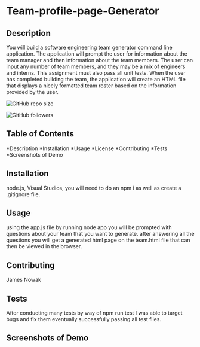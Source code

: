 # Team-profile-page-Generator

##  Description
You will build a software engineering team generator command line application. The application will prompt the user for information about the team manager and then information about the team members. The user can input any number of team members, and they may be a mix of engineers and interns. This assignment must also pass all unit tests. When the user has completed building the team, the application will create an HTML file that displays a nicely formatted team roster based on the information provided by the user.

![GitHub repo size](https://img.shields.io/github/repo-size/JN3AZ/Team-profile-page-Generator?logo=github&logoColor=green&style=plastic)

![GitHub followers](https://img.shields.io/github/followers/JN3AZ) 


##  Table of Contents

*Description
*Installation
*Usage
*License
*Contributing
*Tests
*Screenshots of Demo

##  Installation

node.js, Visual Studios, you will need to do an npm i as well as create a .gitignore file.

##  Usage

using the app.js file by running node app you will be prompted with questions about your team that you want to generate. after answering all the questions you will get a generated html page on the team.html file that can then be viewed in the browser.


##  Contributing

James Nowak

##  Tests

After conducting many tests by way of npm run test I was able to target bugs and fix them eventually successfully passing all test files.

## Screenshots of Demo

